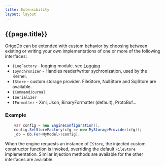 ```yaml
---
title: Extensibility
layout: layout
---
```

## {{page.title}}
OrigoDb can be extended with custom behavior by choosing between existing or writing your own implementations of one or more of the following interfaces:
* `ILogFactory` - logging module, see [Logging](logging)
* `ISynchronizer` - Handles reader/writer sychronization, used by the Kernel.
* `IStore` - custom storage provider. FileStore, NullStore and SqlStore are available.
* `ICommandJournal`
* `ISerializer`
* `IFormatter` - Xml, Json, BinaryFormatter (default), ProtoBuf...

###  Example
```csharp
    var config = new EngineConfiguration();
    config.SetStoreFactory(cfg => new MyStorageProvider(cfg));
    _db = Db.For<MyModel>(config);
```
When the engine requests an instance of `IStore`, the injected custom constructor function is invoked, overriding the default `FileStore` implementation. Similar injection methods are available for the other interfaces are available.
